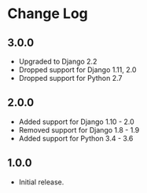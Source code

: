Change Log
==========


3.0.0
-----

* Upgraded to Django 2.2
* Dropped support for Django 1.11, 2.0
* Dropped support for Python 2.7


2.0.0
-----

* Added support for Django 1.10 - 2.0
* Removed support for Django 1.8 - 1.9
* Added support for Python 3.4 - 3.6


1.0.0
-----

* Initial release.

